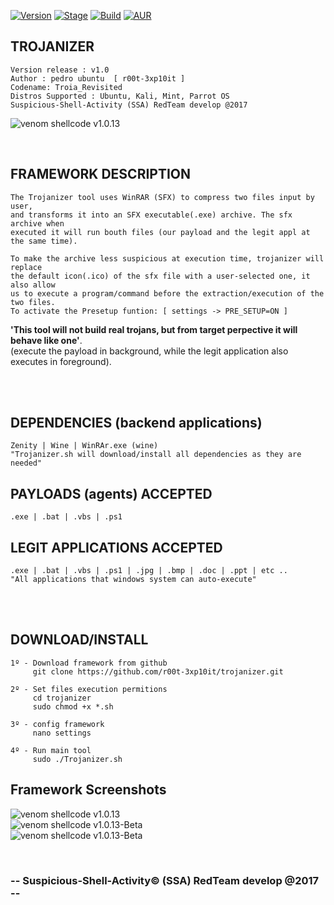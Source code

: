 [![Version](https://img.shields.io/badge/Trojanizer-v1.0-brightgreen.svg?maxAge=259200)]()
[![Stage](https://img.shields.io/badge/Release-Beta-orange.svg)]()
[![Build](https://img.shields.io/badge/Supported_OS-Linux-orange.svg)]()
[![AUR](https://img.shields.io/aur/license/yaourt.svg)]()


## TROJANIZER
    Version release : v1.0
    Author : pedro ubuntu  [ r00t-3xp10it ]
    Codename: Troia_Revisited
    Distros Supported : Ubuntu, Kali, Mint, Parrot OS
    Suspicious-Shell-Activity (SSA) RedTeam develop @2017

![venom shellcode v1.0.13](http://i.cubeupload.com/e0e0V1.png)

<br />

## FRAMEWORK DESCRIPTION
    The Trojanizer tool uses WinRAR (SFX) to compress two files input by user,
    and transforms it into an SFX executable(.exe) archive. The sfx archive when
    executed it will run bouth files (our payload and the legit appl at the same time).

    To make the archive less suspicious at execution time, trojanizer will replace
    the default icon(.ico) of the sfx file with a user-selected one, it also allow
    us to execute a program/command before the extraction/execution of the two files.
    To activate the Presetup funtion: [ settings -> PRE_SETUP=ON ]

   **'This tool will not build real trojans, but from target perpective it will behave like one'**.<br />
   (execute the payload in background, while the legit application also executes in foreground).

<br /><br />

## DEPENDENCIES (backend applications)
    Zenity | Wine | WinRAr.exe (wine)
    "Trojanizer.sh will download/install all dependencies as they are needed"


## PAYLOADS (agents) ACCEPTED
    .exe | .bat | .vbs | .ps1


## LEGIT APPLICATIONS ACCEPTED
    .exe | .bat | .vbs | .ps1 | .jpg | .bmp | .doc | .ppt | etc ..
    "All applications that windows system can auto-execute"

<br /><br />

## DOWNLOAD/INSTALL
    1º - Download framework from github
         git clone https://github.com/r00t-3xp10it/trojanizer.git

    2º - Set files execution permitions
         cd trojanizer
         sudo chmod +x *.sh

    3º - config framework
         nano settings

    4º - Run main tool
         sudo ./Trojanizer.sh



## Framework Screenshots
![venom shellcode v1.0.13](http://i.cubeupload.com/6yNJGG4.png)<br />
![venom shellcode v1.0.13-Beta](http://i.cubeupload.com/n7N6xee.png)<br />
![venom shellcode v1.0.13-Beta](http://i.cubeupload.com/jWpj7f3.png)<br />


<br />


### -- Suspicious-Shell-Activity© (SSA) RedTeam develop @2017 --


